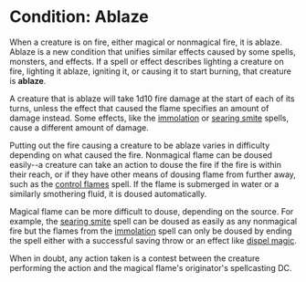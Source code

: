 # Condition: Ablaze

When a creature is on fire, either magical or nonmagical fire, it is ablaze. Ablaze is a new condition that unifies similar effects caused by some spells, monsters, and effects. If a spell or effect describes lighting a creature on fire, lighting it ablaze, igniting it, or causing it to start burning, that creature is **ablaze**.

A creature that is ablaze will take 1d10 fire damage at the start of each of its turns, unless the effect that caused the flame specifies an amount of damage instead. Some effects, like the [immolation](../Spells/immolation.md) or [searing smite](../Spells/searing-smite.md) spells, cause a different amount of damage.

Putting out the fire causing a creature to be ablaze varies in difficulty depending on what caused the fire. Nonmagical flame can be doused easily--a creature can take an action to douse the fire if the fire is within their reach, or if they have other means of dousing flame from further away, such as the [control flames](../Spells/control-flames.md) spell. If the flame is submerged in water or a similarly smothering fluid, it is doused automatically.

Magical flame can be more difficult to douse, depending on the source. For example, the [searing smite](../Spells/searing-smite.md) spell can be doused as easily as any nonmagical fire but the flames from the [immolation](../Spells/immolation.md) spell can only be doused by ending the spell either with a successful saving throw or an effect like [dispel magic](../Spells/dispel-magic.md).

When in doubt, any action taken is a contest between the creature performing the action and the magical flame's originator's spellcasting DC.